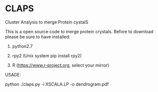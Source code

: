 # CLAPS
Cluster Analysis to merge Protein cystalS

This is a open source code to merge protein crystals.
Before to download please be sure to have installed:

1) python2.7

2) rpy2 (Unix system pip install rpy2) 

3) R (https://www.r-project.org, select your mirror)

USAGE:

python ./claps.py -i XSCALA.LP -o dendrogram.pdf
